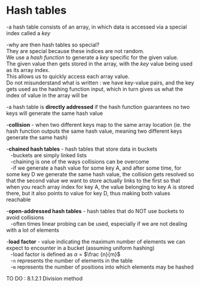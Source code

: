# Hash tables  
-a hash table consists of an array, in which data is accessed via a special index called a *key*  
  
-why are then hash tables so special?  
They are special because these indices are not random.  
We use a *hash function* to generate a *key* specific for the given value.  
The given value then gets stored in the array, with the *key* value being used as its array index.  
This allows us to quickly access each array value.  
Do not misunderstand what is written : we have key-value pairs, and the key gets used as the hashing function input, which in turn gives us what the index of value in the array will be  
  
-a hash table is **directly addressed** if the hash function guarantees no two keys will generate the same hash value  
  
-**collision** - when two different keys map to the same array location  (ie. the hash function outputs the same hash value, meaning two different keys generate the same hash)  
  
-**chained hash tables** - hash tables that store data in buckets  
&nbsp;&nbsp;&nbsp;-buckets are simply linked lists  
&nbsp;&nbsp;&nbsp;-chaining is one of the ways collisions can be overcome  
&nbsp;&nbsp;&nbsp;-if we generate a hash value for some key A, and after some time, for some key D we generate the same hash value, the collision gets resolved so that the second value we want to store actually links to the first so that when you reach array index for key A, the value belonging to key A is stored there, but it also points to value for key D, thus making both values reachable  
  
-**open-addressed hash tables** - hash tables that do NOT use buckets to avoid collisions  
&nbsp;&nbsp;&nbsp;-often times linear probing can be used, especially if we are not dealing with a lot of elements  

-**load factor** - value indicating the maximum number of elements we can expect to encounter in a bucket (assuming uniform hashing)  
&nbsp;&nbsp;&nbsp;-load factor is defined as $\alpha$ = $\frac {n}{m}$  
&nbsp;&nbsp;&nbsp;-`n` represents the number of elements in the table  
&nbsp;&nbsp;&nbsp;-`m` represents the number of positions into which elements may be hashed  
  
TO DO : 8.1.2.1 Division method